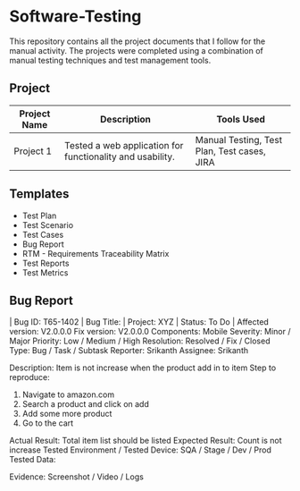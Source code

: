 # Software-Testing

This repository contains all the project documents that I follow for the manual activity. The projects were completed using a combination of manual testing techniques and test management tools.

## Project

| Project Name | Description | Tools Used |
|--------------|-------------|------------|
| Project 1    | Tested a web application for functionality and usability. | Manual Testing, Test Plan, Test cases, JIRA |


## Templates
- Test Plan
- Test Scenario
- Test Cases
- Bug Report
- RTM - Requirements Traceability Matrix
- Test Reports
- Test Metrics


## Bug Report

| Bug ID: T65-1402 
| Bug Title: |
Project: XYZ |
Status: To Do |
Affected version: V2.0.0.0
Fix version:  V2.0.0.0
Components: Mobile
Severity: Minor / Major
Priority: Low / Medium / High 
Resolution: Resolved / Fix / Closed
Type: Bug / Task / Subtask 
Reporter: Srikanth
Assignee: Srikanth

Description: Item is not increase when the product add in to item
Step to reproduce: 
1. Navigate to amazon.com
2. Search a product and click on add 
3. Add some more product 
4. Go to the cart 

Actual Result: Total item list should be listed 
Expected Result: Count is not increase 
Tested Environment / Tested Device: SQA / Stage / Dev / Prod 
Tested Data: 

Evidence: Screenshot / Video / Logs 

